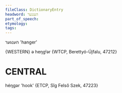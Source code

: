 ```yaml
---
fileClass: DictionaryEntry
headword: הענגער
part_of_speech: 
etymology: 
tags: 
---
```

הענגער
'hanger'

{WESTERN}
ə heŋgʲər {WTCP, Berettyó-Újfalu, 47212}

CENTRAL
========

héŋgər 'hook' {ETCP, Sîg Felső Szek, 47223}
